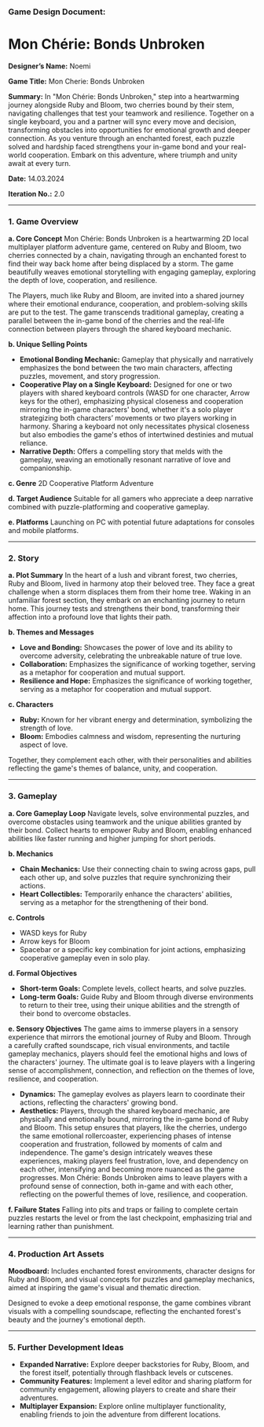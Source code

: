 ### Game Design Document:

# Mon Chérie: Bonds Unbroken

**Designer’s Name:** Noemi

**Game Title:** Mon Cherie: Bonds Unbroken

**Summary:** In "Mon Chérie: Bonds Unbroken," step into a heartwarming journey alongside Ruby and Bloom, two cherries bound by their stem, navigating challenges that test your teamwork and resilience. Together on a single keyboard, you and a partner will sync every move and decision, transforming obstacles into opportunities for emotional growth and deeper connection. As you venture through an enchanted forest, each puzzle solved and hardship faced strengthens your in-game bond and your real-world cooperation. Embark on this adventure, where triumph and unity await at every turn.

**Date:** 14.03.2024

**Iteration No.:** 2.0

***

### 1\. Game Overview

**a. Core Concept**
Mon Chérie: Bonds Unbroken is a heartwarming 2D local multiplayer platform adventure game, centered on Ruby and Bloom, two cherries connected by a chain, navigating through an enchanted forest to find their way back home after being displaced by a storm. The game beautifully weaves emotional storytelling with engaging gameplay, exploring the depth of love, cooperation, and resilience.

The Players, much like Ruby and Bloom, are invited into a shared journey where their emotional endurance, cooperation, and problem-solving skills are put to the test. The game transcends traditional gameplay, creating a parallel between the in-game bond of the cherries and the real-life connection between players through the shared keyboard mechanic.

**b. Unique Selling Points**

* **Emotional Bonding Mechanic:** Gameplay that physically and narratively emphasizes the bond between the two main characters, affecting puzzles, movement, and story progression.
* **Cooperative Play on a Single Keyboard:** Designed for one or two players with shared keyboard controls (WASD for one character, Arrow keys for the other), emphasizing physical closeness and cooperation mirroring the in-game characters' bond, whether it's a solo player strategizing both characters’ movements or two players working in harmony. Sharing a keyboard not only necessitates physical closeness but also embodies the game's ethos of intertwined destinies and mutual reliance.
* **Narrative Depth:** Offers a compelling story that melds with the gameplay, weaving an emotionally resonant narrative of love and companionship.

**c. Genre**
2D Cooperative Platform Adventure

**d. Target Audience**
Suitable for all gamers who appreciate a deep narrative combined with puzzle-platforming and cooperative gameplay.

**e. Platforms**
Launching on PC with potential future adaptations for consoles and mobile platforms.

***

### 2\. Story

**a. Plot Summary**
In the heart of a lush and vibrant forest, two cherries, Ruby and Bloom, lived in harmony atop their beloved tree. They face a great challenge when a storm displaces them from their home tree. Waking in an unfamiliar forest section, they embark on an enchanting journey to return home. This journey tests and strengthens their bond, transforming their affection into a profound love that lights their path.

**b. Themes and Messages**

* **Love and Bonding:** Showcases the power of love and its ability to overcome adversity, celebrating the unbreakable nature of true love.
* **Collaboration:** Emphasizes the significance of working together, serving as a metaphor for cooperation and mutual support.
* **Resilience and Hope:** Emphasizes the significance of working together, serving as a metaphor for cooperation and mutual support.

**c. Characters**

* **Ruby:** Known for her vibrant energy and determination, symbolizing the strength of love.
* **Bloom:** Embodies calmness and wisdom, representing the nurturing aspect of love.

Together, they complement each other, with their personalities and abilities reflecting the game's themes of balance, unity, and cooperation.

***

### 3\. Gameplay
**a. Core Gameplay Loop**
Navigate levels, solve environmental puzzles, and overcome obstacles using teamwork and the unique abilities granted by their bond. Collect hearts to empower Ruby and Bloom, enabling enhanced abilities like faster running and higher jumping for short periods.

**b. Mechanics**

* **Chain Mechanics:** Use their connecting chain to swing across gaps, pull each other up, and solve puzzles that require synchronizing their actions.
* **Heart Collectibles:** Temporarily enhance the characters' abilities, serving as a metaphor for the strengthening of their bond.

**c. Controls**

* WASD keys for Ruby
* Arrow keys for Bloom
* Spacebar or a specific key combination for joint actions, emphasizing cooperative gameplay even in solo play.

**d. Formal Objectives**

* **Short-term Goals:** Complete levels, collect hearts, and solve puzzles.
* **Long-term Goals:** Guide Ruby and Bloom through diverse environments to return to their tree, using their unique abilities and the strength of their bond to overcome obstacles.

**e. Sensory Objectives**
The game aims to immerse players in a sensory experience that mirrors the emotional journey of Ruby and Bloom. Through a carefully crafted soundscape, rich visual environments, and tactile gameplay mechanics, players should feel the emotional highs and lows of the characters' journey. The ultimate goal is to leave players with a lingering sense of accomplishment, connection, and reflection on the themes of love, resilience, and cooperation.
* **Dynamics:** The gameplay evolves as players learn to coordinate their actions, reflecting the characters' growing bond.
* **Aesthetics:** Players, through the shared keyboard mechanic, are physically and emotionally bound, mirroring the in-game bond of Ruby and Bloom. This setup ensures that players, like the cherries, undergo the same emotional rollercoaster, experiencing phases of intense cooperation and frustration, followed by moments of calm and independence. The game's design intricately weaves these experiences, making players feel frustration, love, and dependency on each other, intensifying and becoming more nuanced as the game progresses. Mon Chérie: Bonds Unbroken aims to leave players with a profound sense of connection, both in-game and with each other, reflecting on the powerful themes of love, resilience, and cooperation.

**f. Failure States**
Falling into pits and traps or failing to complete certain puzzles restarts the level or from the last checkpoint, emphasizing trial and learning rather than punishment.

***

### 4. Production Art Assets

**Moodboard:** Includes enchanted forest environments, character designs for Ruby and Bloom, and visual concepts for puzzles and gameplay mechanics, aimed at inspiring the game's visual and thematic direction.

Designed to evoke a deep emotional response, the game combines vibrant visuals with a compelling soundscape, reflecting the enchanted forest's beauty and the journey's emotional depth.

***

### 5. Further Development Ideas

* **Expanded Narrative:** Explore deeper backstories for Ruby, Bloom, and the forest itself, potentially through flashback levels or cutscenes.
* **Community Features:** Implement a level editor and sharing platform for community engagement, allowing players to create and share their adventures.
* **Multiplayer Expansion:** Explore online multiplayer functionality, enabling friends to join the adventure from different locations.

